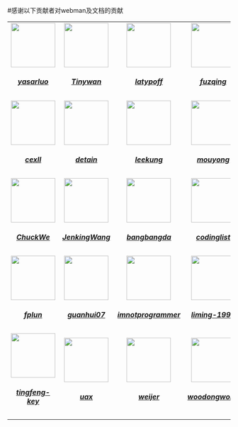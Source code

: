 #感谢以下贡献者对webman及文档的贡献
<table>
  <tr>
    <td align="center">
      <a href="https://github.com/yasarluo">
        <img src="https://avatars.githubusercontent.com/u/60771720?v=4" width="100px;"/><h5>yasarluo</h3>
      </a>
    </td>
    <td align="center">
      <a href="https://github.com/Tinywan">
        <img src="https://avatars.githubusercontent.com/u/14959876?v=4" width="100px;"/><h5>Tinywan</h3>
      </a>
    </td>
    <td align="center">
      <a href="https://github.com/latypoff">
        <img src="https://avatars.githubusercontent.com/u/11870079?v=4" width="100px;"/><h5>latypoff</h3>
      </a>
    </td>
    <td align="center">
      <a href="https://github.com/fuzqing">
        <img src="https://avatars.githubusercontent.com/u/15156836?v=4" width="100px;"/><h5>fuzqing</h3>
      </a>
    </td>
    <td align="center">
      <a href="https://github.com/limingxinleo">
        <img src="https://avatars.githubusercontent.com/u/16648551?v=4" width="100px;"/><h5>limingxinleo</h3>
      </a>
    </td>
    <td align="center">
      <a href="https://github.com/krissss">
        <img src="https://avatars.githubusercontent.com/u/10680903?v=4" width="100px;"/><h5>krissss</h3>
      </a>
    </td>
    <td align="center">
      <a href="https://github.com/tianyiw2013">
        <img src="https://avatars.githubusercontent.com/u/4644588?v=4" width="100px;"/><h5>tianyiw2013</h3>
      </a>
    </td>
    <td align="center">
      <a href="https://github.com/Maoxp">
        <img src="https://avatars.githubusercontent.com/u/37761489?v=4" width="100px;"/><h5>Maoxp</h3>
      </a>
    </td>
  </tr>
  <tr>
    <td align="center">
      <a href="https://github.com/cexll">
        <img src="https://avatars.githubusercontent.com/u/26520956?v=4" width="100px;"/><h5>cexll</h3>
      </a>
    </td>
    <td align="center">
      <a href="https://github.com/detain">
        <img src="https://avatars.githubusercontent.com/u/1364504?v=4" width="100px;"/><h5>detain</h3>
      </a>
    </td>
    <td align="center">
      <a href="https://github.com/leekung">
        <img src="https://avatars.githubusercontent.com/u/3615383?v=4" width="100px;"/><h5>leekung</h3>
      </a>
    </td>
    <td align="center">
      <a href="https://github.com/mouyong">
        <img src="https://avatars.githubusercontent.com/u/10336437?v=4" width="100px;"/><h5>mouyong</h3>
      </a>
    </td>
    <td align="center">
      <a href="https://github.com/mrtwenty">
        <img src="https://avatars.githubusercontent.com/u/4883839?v=4" width="100px;"/><h5>mrtwenty</h3>
      </a>
    </td>
    <td align="center">
      <a href="https://github.com/teg1c">
        <img src="https://avatars.githubusercontent.com/u/27796058?v=4" width="100px;"/><h5>teg1c</h3>
      </a>
    </td>
    <td align="center">
      <a href="https://github.com/try-to">
        <img src="https://avatars.githubusercontent.com/u/28919584?v=4" width="100px;"/><h5>try-to</h3>
      </a>
    </td>
    <td align="center">
      <a href="https://github.com/2861527131">
        <img src="https://avatars.githubusercontent.com/u/55395892?v=4" width="100px;"/><h5>2861527131</h3>
      </a>
    </td>
  </tr>
  <tr>
    <td align="center">
      <a href="https://github.com/ChuckWe">
        <img src="https://avatars.githubusercontent.com/u/32729062?v=4" width="100px;"/><h5>ChuckWe</h3>
      </a>
    </td>
    <td align="center">
      <a href="https://github.com/JenkingWang">
        <img src="https://avatars.githubusercontent.com/u/86818420?v=4" width="100px;"/><h5>JenkingWang</h3>
      </a>
    </td>
    <td align="center">
      <a href="https://github.com/bangbangda">
        <img src="https://avatars.githubusercontent.com/u/13864407?v=4" width="100px;"/><h5>bangbangda</h3>
      </a>
    </td>
    <td align="center">
      <a href="https://github.com/codinglist">
        <img src="https://avatars.githubusercontent.com/u/49902313?v=4" width="100px;"/><h5>codinglist</h3>
      </a>
    </td>
    <td align="center">
      <a href="https://github.com/daweism">
        <img src="https://avatars.githubusercontent.com/u/15864429?v=4" width="100px;"/><h5>daweism</h3>
      </a>
    </td>
    <td align="center">
      <a href="https://github.com/dlsimple">
        <img src="https://avatars.githubusercontent.com/u/931459?v=4" width="100px;"/><h5>dlsimple</h3>
      </a>
    </td>
    <td align="center">
      <a href="https://github.com/eatmeatball">
        <img src="https://avatars.githubusercontent.com/u/28970107?v=4" width="100px;"/><h5>eatmeatball</h3>
      </a>
    </td>
    <td align="center">
      <a href="https://github.com/edenleung">
        <img src="https://avatars.githubusercontent.com/u/31346973?v=4" width="100px;"/><h5>edenleung</h3>
      </a>
    </td>
  </tr>
  <tr>
    <td align="center">
      <a href="https://github.com/fplun">
        <img src="https://avatars.githubusercontent.com/u/38807395?v=4" width="100px;"/><h5>fplun</h3>
      </a>
    </td>
    <td align="center">
      <a href="https://github.com/guanhui07">
        <img src="https://avatars.githubusercontent.com/u/5820457?v=4" width="100px;"/><h5>guanhui07</h3>
      </a>
    </td>
    <td align="center">
      <a href="https://github.com/imnotprogrammer">
        <img src="https://avatars.githubusercontent.com/u/10719753?v=4" width="100px;"/><h5>imnotprogrammer</h3>
      </a>
    </td>
    <td align="center">
      <a href="https://github.com/liming-1996">
        <img src="https://avatars.githubusercontent.com/u/38864787?v=4" width="100px;"/><h5>liming-1996</h3>
      </a>
    </td>
    <td align="center">
      <a href="https://github.com/phcent">
        <img src="https://avatars.githubusercontent.com/u/70010565?v=4" width="100px;"/><h5>phcent</h3>
      </a>
    </td>
    <td align="center">
      <a href="https://github.com/qiqizjl">
        <img src="https://avatars.githubusercontent.com/u/7540584?v=4" width="100px;"/><h5>qiqizjl</h3>
      </a>
    </td>
    <td align="center">
      <a href="https://github.com/ruixs520">
        <img src="https://avatars.githubusercontent.com/u/33084036?v=4" width="100px;"/><h5>ruixs520</h3>
      </a>
    </td>
    <td align="center">
      <a href="https://github.com/santalex">
        <img src="https://avatars.githubusercontent.com/u/3119555?v=4" width="100px;"/><h5>santalex</h3>
      </a>
    </td>
  </tr>
  <tr>
    <td align="center">
      <a href="https://github.com/tingfeng-key">
        <img src="https://avatars.githubusercontent.com/u/13976521?v=4" width="100px;"/><h5>tingfeng-key</h3>
      </a>
    </td>
    <td align="center">
      <a href="https://github.com/uax">
        <img src="https://avatars.githubusercontent.com/u/10324413?v=4" width="100px;"/><h5>uax</h3>
      </a>
    </td>
    <td align="center">
      <a href="https://github.com/weijer">
        <img src="https://avatars.githubusercontent.com/u/12838756?v=4" width="100px;"/><h5>weijer</h3>
      </a>
    </td>
    <td align="center">
      <a href="https://github.com/woodongwong">
        <img src="https://avatars.githubusercontent.com/u/9292647?v=4" width="100px;"/><h5>woodongwong</h3>
      </a>
    </td>
    <td align="center">
      <a href="https://github.com/xscan">
        <img src="https://avatars.githubusercontent.com/u/8383395?v=4" width="100px;"/><h5>xscan</h3>
      </a>
    </td>
  </tr>
</table>
